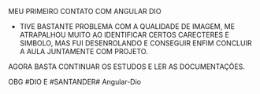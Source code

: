 MEU PRIMEIRO CONTATO COM ANGULAR DIO

* TIVE BASTANTE PROBLEMA COM A QUALIDADE DE IMAGEM, ME ATRAPALHOU MUITO AO IDENTIFICAR CERTOS CARECTERES E SIMBOLO, MAS FUI DESENROLANDO E CONSEGUIR ENFIM CONCLUIR A AULA JUNTAMENTE COM PROJETO.

AGORA BASTA CONTINUAR OS ESTUDOS E LER AS DOCUMENTAÇÕES.


OBG #DIO E #SANTANDER# Angular-Dio
